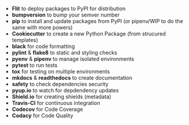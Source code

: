 - **Flit** to deploy packages to PyPI for distribution
- **bumpversion** to bump your semver number
- **pip** to install and update packages from PyPI (or pipenv/WIP to do the same with more powers)
- **Cookiecutter** to create a new Python Package (from strucured templates)
- **black** for code formatting
- **pylint** & **flake8** to static and styling checks
- **pyenv** & **pipenv** to manage isolated environments
- **pytest** to run tests
- **tox** for testing on multiple environments
- **mkdocs** & **readthedocs** to create documentation
- **safety** to check dependencies security
- **pyup.io** to watch for depdendency updates
- **Shield.io** for creating shields (metadata)
- **Travis-CI** for continuous integration
- **Codecov** for Code Coverage
- **Codacy** for Code Quality

